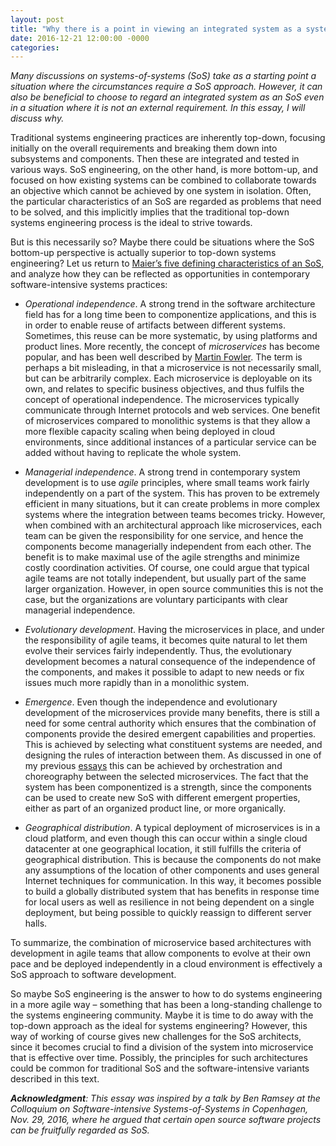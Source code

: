 ```yaml
---
layout: post
title: "Why there is a point in viewing an integrated system as a system-of-systems"
date: 2016-12-21 12:00:00 -0000
categories:
---
```


_Many discussions on systems-of-systems (SoS) take as a starting point a situation where the circumstances require a SoS approach. However, it can also be beneficial to choose to regard an integrated system as an SoS even in a situation where it is not an external requirement. In this essay, I will discuss why._

Traditional systems engineering practices are inherently top-down, focusing initially on the overall requirements and breaking them down into subsystems and components. Then these are integrated and tested in various ways. SoS engineering, on the other hand, is more bottom-up, and focused on how existing systems can be combined to collaborate towards an objective which cannot be achieved by one system in isolation. Often, the particular characteristics of an SoS are regarded as problems that need to be solved, and this implicitly implies that the traditional top-down systems engineering process is the ideal to strive towards.

But is this necessarily so? Maybe there could be situations where the SoS bottom-up perspective is actually superior to top-down systems engineering? Let us return to [Maier’s five defining characteristics of an SoS](https://jakobaxelsson.github.io/societies-of-systems/2016/01/18/system-of-systems-challenges.html), and analyze how they can be reflected as opportunities in contemporary software-intensive systems practices:

*   _Operational independence_. A strong trend in the software architecture field has for a long time been to componentize applications, and this is in order to enable reuse of artifacts between different systems. Sometimes, this reuse can be more systematic, by using platforms and product lines. More recently, the concept of _microservices_ has become popular, and has been well described by [Martin Fowler](http://www.martinfowler.com/articles/microservices.html). The term is perhaps a bit misleading, in that a microservice is not necessarily small, but can be arbitrarily complex. Each microservice is deployable on its own, and relates to specific business objectives, and thus fulfils the concept of operational independence. The microservices typically communicate through Internet protocols and web services. One benefit of microservices compared to monolithic systems is that they allow a more flexible capacity scaling when being deployed in cloud environments, since additional instances of a particular service can be added without having to replicate the whole system.

*   _Managerial independence_. A strong trend in contemporary system development is to use _agile_ principles, where small teams work fairly independently on a part of the system. This has proven to be extremely efficient in many situations, but it can create problems in more complex systems where the integration between teams becomes tricky. However, when combined with an architectural approach like microservices, each team can be given the responsibility for one service, and hence the components become managerially independent from each other. The benefit is to make maximal use of the agile strengths and minimize costly coordination activities. Of course, one could argue that typical agile teams are not totally independent, but usually part of the same larger organization. However, in open source communities this is not the case, but the organizations are voluntary participants with clear managerial independence.

*   _Evolutionary development_. Having the microservices in place, and under the responsibility of agile teams, it becomes quite natural to let them evolve their services fairly independently. Thus, the evolutionary development becomes a natural consequence of the independence of the components, and makes it possible to adapt to new needs or fix issues much more rapidly than in a monolithic system.

*   _Emergence_. Even though the independence and evolutionary development of the microservices provide many benefits, there is still a need for some central authority which ensures that the combination of components provide the desired emergent capabilities and properties. This is achieved by selecting what constituent systems are needed, and designing the rules of interaction between them. As discussed in one of my previous [essays](https://jakobaxelsson.github.io/societies-of-systems/2016/11/29/orchestration-vs-choreography-in-systems-of-systems.html) this can be achieved by orchestration and choreography between the selected microservices. The fact that the system has been componentized is a strength, since the components can be used to create new SoS with different emergent properties, either as part of an organized product line, or more organically.

*   _Geographical distribution_. A typical deployment of microservices is in a cloud platform, and even though this can occur within a single cloud datacenter at one geographical location, it still fulfills the criteria of geographical distribution. This is because the components do not make any assumptions of the location of other components and uses general Internet techniques for communication. In this way, it becomes possible to build a globally distributed system that has benefits in response time for local users as well as resilience in not being dependent on a single deployment, but being possible to quickly reassign to different server halls.

To summarize, the combination of microservice based architectures with development in agile teams that allow components to evolve at their own pace and be deployed independently in a cloud environment is effectively a SoS approach to software development.

So maybe SoS engineering is the answer to how to do systems engineering in a more agile way – something that has been a long-standing challenge to the systems engineering community. Maybe it is time to do away with the top-down approach as the ideal for systems engineering? However, this way of working of course gives new challenges for the SoS architects, since it becomes crucial to find a division of the system into microservice that is effective over time. Possibly, the principles for such architectures could be common for traditional SoS and the software-intensive variants described in this text.

**_Acknowledgment_**_: This essay was inspired by a talk by Ben Ramsey at the Colloquium on Software-intensive Systems-of-Systems in Copenhagen, Nov. 29, 2016, where he argued that certain open source software projects can be fruitfully regarded as SoS._